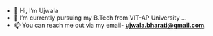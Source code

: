 - 👋 Hi, I’m Ujwala
- 🌱 I’m currently pursuing my B.Tech from VIT-AP University ...
- 📫 You can reach me out via my email- **ujwala.bharati@gmail.com**.

<!---
20BCD7180-Ujwala/20BCD7180-Ujwala is a ✨ special ✨ repository because its `README.md` (this file) appears on your GitHub profile.
You can click the Preview link to take a look at your changes.
--->
